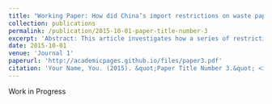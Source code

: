 ```yaml
---
title: "Working Paper: How did China’s import restrictions on waste paper influence the global waste paper trade network: Based on complex network theory"
collection: publications
permalink: /publication/2015-10-01-paper-title-number-3
excerpt: 'Abstract: This article investigates how a series of restrictions on solid waste import and export implemented by China influenced the global waste paper trade network (GWPTN) from 2017 to 2022. This paper provides a detailed discussion of the evolutional patterns of different indicators of the GWPTN at the macro-level, meso-level as well as the micro-level. Then, this paper applies the technique of Graph Neural Networks (GNN) to predict how GWPTN will continue to change up to year 2025.'
date: 2015-10-01
venue: 'Journal 1'
paperurl: 'http://academicpages.github.io/files/paper3.pdf'
citation: 'Your Name, You. (2015). &quot;Paper Title Number 3.&quot; <i>Journal 1</i>. 1(3).'
---
```

Work in Progress